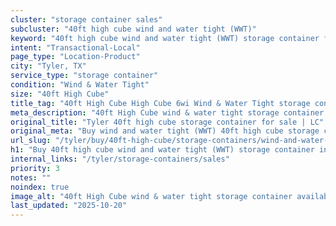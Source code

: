 ```yaml
---
cluster: "storage container sales"
subcluster: "40ft high cube wind and water tight (WWT)"
keyword: "40ft high cube wind and water tight (WWT) storage container for sale Tyler, TX"
intent: "Transactional-Local"
page_type: "Location-Product"
city: "Tyler, TX"
service_type: "storage container"
condition: "Wind & Water Tight"
size: "40ft High Cube"
title_tag: "40ft High Cube High Cube 6wi Wind & Water Tight storage container Sales in Tyler | LC Container"
meta_description: "40ft High Cube wind & water tight storage container sales in Tyler. High cube containers with extra height. Fast delivery, competitive pricing. Serving storage containers area. Quote ID: DR8. Call (214) 524-4168 for your free quote today."
original_title: "Tyler 40ft high cube storage container for sale | LC"
original_meta: "Buy wind and water tight (WWT) 40ft high cube storage container sale with local delivery in Tyler, TX. LC Container — local Since 2003. Request a fast quote today."
url_slug: "/tyler/buy/40ft-high-cube/storage-containers/wind-and-water-tight-wwt"
h1: "Buy 40ft high cube wind and water tight (WWT) storage container in Tyler"
internal_links: "/tyler/storage-containers/sales"
priority: 3
notes: ""
noindex: true
image_alt: "40ft High Cube wind & water tight storage container available for delivery in Tyler"
last_updated: "2025-10-20"
---
```


<!-- TODO: Add unique city/inventory copy, images, and internal links here. -->
